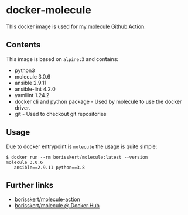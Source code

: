 # docker-molecule

This docker image is used for [my molecule Github Action](https://github.com/borisskert/molecule-action).

## Contents

This image is based on `alpine:3` and contains:

* python3
* molecule 3.0.6
* ansible 2.9.11
* ansible-lint 4.2.0
* yamllint 1.24.2
* docker cli and python package - Used by molecule to use the docker driver.
* git - Used to checkout git repositories

## Usage

Due to docker entrypoint is `molecule` the usage is quite simple:

```shell script
$ docker run --rm borisskert/molecule:latest --version
molecule 3.0.6
   ansible==2.9.11 python==3.8
```

## Further links

* [borisskert/molecule-action](https://github.com/borisskert/molecule-action)
* [borisskert/molecule @ Docker Hub](https://hub.docker.com/repository/docker/borisskert/molecule)
